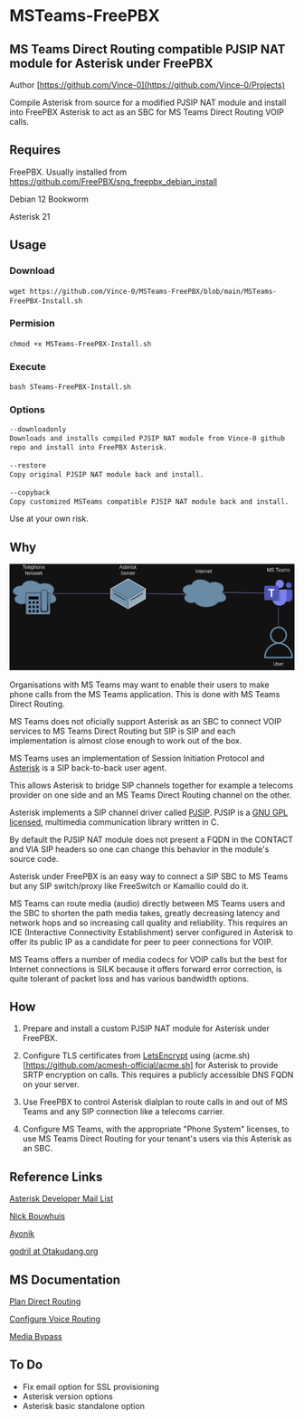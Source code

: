 # MSTeams-FreePBX
## MS Teams Direct Routing compatible PJSIP NAT module for Asterisk under FreePBX

Author [https://github.com/Vince-0](https://github.com/Vince-0/Projects)

Compile Asterisk from source for a modified PJSIP NAT module and install into FreePBX Asterisk to act as an SBC for MS Teams Direct Routing VOIP calls.
  
## Requires
FreePBX. Usually installed from https://github.com/FreePBX/sng_freepbx_debian_install

Debian 12 Bookworm

Asterisk 21

## Usage
### Download

`wget https://github.com/Vince-0/MSTeams-FreePBX/blob/main/MSTeams-FreePBX-Install.sh`

### Permision

`chmod +x MSTeams-FreePBX-Install.sh`

### Execute

`bash STeams-FreePBX-Install.sh`

### Options
```
--downloadonly
Downloads and installs compiled PJSIP NAT module from Vince-0 github repo and install into FreePBX Asterisk.

--restore
Copy original PJSIP NAT module back and install.

--copyback
Copy customized MSTeams compatible PJSIP NAT module back and install.
```

Use at your own risk.

## Why

![alt text](https://github.com/Vince-0/MSTeams-FreePBX/blob/9660cbc6282b76b1156d93897cc81612802bca68/MSTEAMS-Asterisk.png "MS Teams Asterisk Basic")

Organisations with MS Teams may want to enable their users to make phone calls from the MS Teams application. This is done with MS Teams Direct Routing.

MS Teams does not oficially support Asterisk as an SBC to connect VOIP services to MS Teams Direct Routing but SIP is SIP and each implementation is almost close enough to work out of the box.

MS Teams uses an implementation of Session Initiation Protocol and [Asterisk](https://www.asterisk.org/) is a SIP back-to-back user agent. 

This allows Asterisk to bridge SIP channels together for example a telecoms provider on one side and an MS Teams Direct Routing channel on the other.

Asterisk implements a SIP channel driver called [PJSIP](https://github.com/pjsip/pjproject). PJSIP is a [GNU GPL](https://www.gnu.org/) [licensed](https://docs.pjsip.org/en/latest/overview/license_pjsip.html), multimedia communication library written in C.

By default the PJSIP NAT module does not present a FQDN in the CONTACT and VIA SIP headers so one can change this behavior in the module's source code.

Asterisk under FreePBX is an easy way to connect a SIP SBC to MS Teams but any SIP switch/proxy like FreeSwitch or Kamailio could do it.

MS Teams can route media (audio) directly between MS Teams users and the SBC to shorten the path media takes, greatly decreasing latency and network hops and so increasing call quality and reliability. This requires an ICE (Interactive Connectivity Establishment) server configured in Asterisk to offer its public IP as a candidate for peer to peer connections for VOIP.

MS Teams offers a number of media codecs for VOIP calls but the best for Internet connections is SILK because it offers forward error correction, is quite tolerant of packet loss and has various bandwidth options.

## How

1. Prepare and install a custom PJSIP NAT module for Asterisk under FreePBX.

2. Configure TLS certificates from [LetsEncrypt](https://letsencrypt.org/) using (acme.sh)[https://github.com/acmesh-official/acme.sh] for Asterisk to provide SRTP encryption on calls. This requires a publicly accessible DNS FQDN on your server.
  
3. Use FreePBX to control Asterisk dialplan to route calls in and out of MS Teams and any SIP connection like a telecoms carrier.

4. Configure MS Teams, with the appropriate "Phone System" licenses, to use MS Teams Direct Routing for your tenant's users via this Asterisk as an SBC.
   

## Reference Links

[Asterisk Developer Mail List](https://asterisk-dev.digium.narkive.com/ucZYhaLE/asterisk-16-pjsip-invite-contact-field-and-fqdn#post12)

[Nick Bouwhuis](https://nick.bouwhuis.net/posts/2022-01-02-asterisk-as-a-teams-sbc)

[Ayonik](https://www.ayonik.de/blog/item/90-microsoft-teams-direct-routing-with-asterisk-pbx)

[godril at Otakudang.org](https://www.otakudang.org/?p=969)



## MS Documentation

[Plan Direct Routing](https://learn.microsoft.com/en-us/microsoftteams/direct-routing-border-controllers)

[Configure Voice Routing](https://learn.microsoft.com/en-us/microsoftteams/direct-routing-configure#configure-voice-routing)

[Media Bypass](https://learn.microsoft.com/en-us/microsoftteams/direct-routing-plan-media-bypass)



## To Do

- Fix email option for SSL provisioning
- Asterisk version options
- Asterisk basic standalone option
